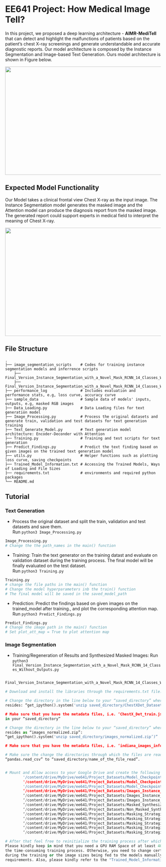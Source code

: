 # EE641 Project: How Medical Image Tell? 
In this project, we proposed a deep learning architecture - **AIMR-MediTell** that can detect and highlight the malfunctions of patients based on the patient’s chest X-ray screenings and generate understandable and accurate diagnostic reports. Our model architecture is composed by the Instance Segmentation and Image-based Text Generation. Ours model architecture is shown in Figure below. 

<img src="https://user-images.githubusercontent.com/63425702/236669671-2c4f58f4-8785-48d7-a5a3-012b024a08d4.jpg" width="700" height="350">

## Expected Model Functionality
Our Model takes a clinical frontal view Chest X-ray as the input image. The Instance Segmentation model generates the masked image and the Attention model can produce the diagnosis report from the masked image. The generated report could support experts in medical field to interpret the meaning of Chest X-ray. 

<img src="https://user-images.githubusercontent.com/63425702/236601842-a55dd16c-da53-4b19-90d6-a25c82c5dece.png" width="700" height="350">

## File Structure 

    .
    ├── image_segmentation_scripts    # Codes for training instance segmentation models and inferrence scripts
        ├── Final_Version_Instance_Segmentation_with_a_Novel_Mask_RCNN_14_Classes_Without_Outputs.ipynb
        ├── Final_Version_Instance_Segmentation_with_a_Novel_Mask_RCNN_14_Classes_Without_Outputs.py
    ├── performance_log               # Includes evaluation and performance stats, e.g, loss curve, accuracy curve
    ├── sample_data                   # Sample data of models' inputs, outputs, e.g, masked RGB images
    ├── Data_Loading.py               # Data Loading files for text generation model
    ├── Image_Processing.py           # Process the original datasets and generate train, validation and test datasets for text generation training
    ├── Text_Generate_Model.py        # Text generation model architecture: Encoder-Deconder with Attention
    ├── Training.py                   # Training and test scripts for text generation
    ├── Predict_Findings.py           # Predict the text finding based on given images on the trained text generation model
    ├── utils.py                      # Helper functions such as plotting loss curve, saving checkpoints
    ├── Trained_Model_Information.txt # Accessing the Trained Models, Ways of Loading and File Sizes
    ├── requirements.txt              # environments and required python packages
    └── README.md


## Tutorial
### Text Generation

+ Process the original dataset and split the train, validation and test datasets and save them. \
Run `python3 Image_Processing.py`
```Python
Image_Processing.py
# Change the the path_names in the main() function 
```


+ Training: Train the text generator on the training datast and evaluate on validation dataset during the training process. The final model will be finally evaluated on the test dataset. \
 Run `python3 Training.py`
```Python
Training.py
# change the file paths in the main() function
# Change the model hyperparameters inb the train() function
# The final model will be saved in the saved_model_path
```

+ Prediction: Predict the findings based on given images on the trained_model after training., and plot the corresponding attention map. \
     Run `python3 Predict_Findings.py`
```Python
Predict_Findings.py
# Change the image path in the main() function
# Set plot_att_map = True to plot attention map
```

### Image Segmentation

+ Training/Regeneration of Results and Synthesized Masked Images:
     Run `python3 Final_Version_Instance_Segmentation_with_a_Novel_Mask_RCNN_14_Classes_Without_Outputs.py`
```Python

Final_Version_Instance_Segmentation_with_a_Novel_Mask_RCNN_14_Classes_Without_Outputs.py

# Download and install the libraries through the requirements.txt file.

# Change the directory in the line below to your “saved_directory” where the zipped ChestXDet Dataset 
resides: “get_ipython().system('unzip saved_directory/ChestXDet_Dataset.zip’)”

# Make sure that you have the metadata files, i.e. ‘ChestX_Det_train.json’ and ‘ChestX_Det_test.json’ 
in your “saved_directory”

# Change the directory in the line below to your “saved_directory” where the zipped Indiana University Dataset
resides as “images_normalized.zip”:
“get_ipython().system('unzip saved_directory/images_normalized.zip’)”

# Make sure that you have the metadata files, i.e. ‘indiana_images_info.csv’ in your “saved_directory”

# Make sure the change the directories through which the files are read either via “json.open” or 
“pandas.read_csv” to “saved_directory/name_of_the_file_read”.


# Mount and Allow access to your Google Drive and create the following directories through your drive:
        '/content/drive/MyDrive/ee641/Project_Datasets/Model_Checkpoints_1’
        '/content/drive/MyDrive/ee641/Project_Datasets/Model_Checkpoints_2’
        '/content/drive/MyDrive/ee641/Project_Datasets/Model_Checkpoints_3’
        ‘/content/drive/MyDrive/ee641/Project_Datasets/Images_Instance_Segmentation_1/’
        ‘/content/drive/MyDrive/ee641/Project_Datasets/Images_Instance_Segmentation_2/‘
        ‘/content/drive/MyDrive/ee641/Project_Datasets/Images_Instance_Segmentation_3/’
        ‘/content/drive/MyDrive/ee641/Project_Datasets/Masked_Synthesized_Indiana_University_Dataset/’
        ‘/content/drive/MyDrive/ee641/Project_Datasets/Non_Masked_Synthesized_Indiana_University_Dataset/’
        ‘/content/drive/MyDrive/ee641/Project_Datasets/Masking_Strategies_Best_Model_05_Threshold/’
        ‘/content/drive/MyDrive/ee641/Project_Datasets/Masking_Strategies_Best_Model_06_Threshold/’
        ‘/content/drive/MyDrive/ee641/Project_Datasets/Masking_Strategies_Best_Model_07_Threshold/’
        ‘/content/drive/MyDrive/ee641/Project_Datasets/Masking_Strategies_Best_Model_08_Threshold/’
        ‘/content/drive/MyDrive/ee641/Project_Datasets/Masking_Strategies_Best_Model_Otsu_Threshold/’

# After that feel free to reinitialize the training process after which you can regenerate the results for. 
Please kindly keep in mind that you need a GPU RAM Space of at least 40 GB as a requirement to go through 
the time-consuming training process. Otherwise, you need to change certain parameters such as the batch size 
during the training or the image sizes being fed to the models manually to be inline with your computational 
requirements. Also, please kindly refer to the "Trained_Model_Information.txt" on ways to access the pretrained model files.
```
